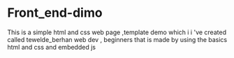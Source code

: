 # Front_end-dimo
This is a simple html and css web page ,template demo which i i 've created called tewelde_berhan web dev , beginners that is made by using the basics html and css and embedded js
